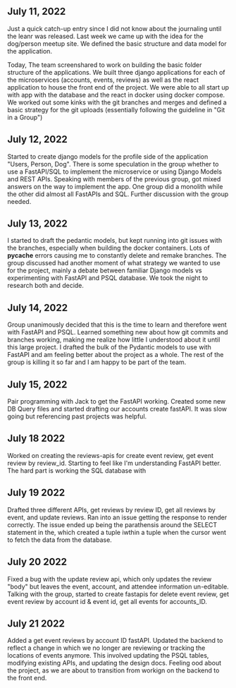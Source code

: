 ## July 11, 2022

Just a quick catch-up entry since I did not know about the journaling until the leanr was released. Last week we came up with the idea for the dog/person meetup site. We defined the basic structure and data model for the application. 

Today, The team screenshared to work on building the basic folder structure of the applications. We built three django applications for each of the microservices (accounts, events, reviews) as well as the react application to house the front end of the project. We were able to all start up with app with the database and the react in docker using docker compose. We worked out some kinks with the git branches and merges and defined a basic strategy for the git uploads (essentially following the guideline in "Git in a Group")

## July 12, 2022

Started to create django models for the profile side of the application "Users, Person, Dog". There is some speculation in the group whether to use a FastAPI/SQL to implement the microservice or using Django Models and REST APIs. Speaking with members of the previous group, got mixed answers on the way to implement the app. One group did a monolith while the other did almost all FastAPIs and SQL. Further discussion with the group needed.

## July 13, 2022

I started to draft the pedantic models, but kept running into git issues with the branches, especially when building the docker containers. Lots of __pycache__ errors causing me to constantly delete and remake branches. The group discussed had another moment of what strategy we wanted to use for the project, mainly a debate between familiar Django models vs experimenting with FastAPI and PSQL database. We took the night to research both and decide.

## July 14, 2022

Group unanimously decided that this is the time to learn and therefore went with FastAPI and PSQL. Learned something new about how git commits and branches working, making me realize how little I understood about it until this large project. I drafted the bulk of the Pydantic models to use with FastAPI and am feeling better about the project as a whole. The rest of the group is killing it so far and I am happy to be part of the team.

## July 15, 2022
Pair programming with Jack to get the FastAPI working. Created some new DB Query files and started drafting our accounts create fastAPI. It was slow going but referencing past projects was helpful.

## July 18 2022
Worked on creating the reviews-apis for create event review, get event review by review_id. Starting to feel like I'm understanding FastAPI better. The hard part is working the SQL database with 

## July 19 2022

Drafted three different APIs, get reviews by review ID, get all reviews by event, and update reviews. Ran into an issue getting the response to render correctly. The issue ended up being the parathensis around the SELECT statement in the, which created a tuple iwthin a tuple when the cursor went to fetch the data from the database.

## July 20 2022

Fixed a bug with the update review api, which only updates the review "body" but leaves the event, account, and attendee information un-editable. Talking with the group, started to create fastapis for delete event review, get event review by account id & event id, get all events for accounts_ID.

## July 21 2022
Added a get event reviews by account ID fastAPI. Updated the backend to reflect a change in which we no longer are reviewing or tracking the locations of events anymore. This involved updating the PSQL tables, modifying existing APIs, and updating the design docs. Feeling ood about the project, as we are about to transition from workign on the backend to the front end.



